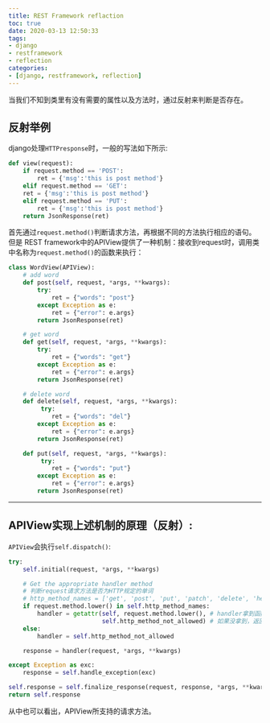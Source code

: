 ```yaml
---
title: REST Framework reflaction
toc: true
date: 2020-03-13 12:50:33
tags:
- django
- restframework
- reflection
categories:
- [django, restframework, reflection]
---
```

当我们不知到类里有没有需要的属性以及方法时，通过反射来判断是否存在。
<!-- more -->
## 反射举例
django处理`HTTPresponse`时，一般的写法如下所示:
```python
def view(request):
    if request.method == 'POST':
        ret = {'msg':'this is post method'}
    elif request.method == 'GET':
	ret = {'msg':'this is post method'}
    elif request.method == 'PUT':
        ret = {'msg':'this is post method'}
    return JsonResponse(ret)
```
首先通过`request.method()`判断请求方法，再根据不同的方法执行相应的语句。
但是 REST framework中的APIView提供了一种机制：接收到request时，调用类中名称为`request.method()`的函数来执行：
```python
class WordView(APIView):
    # add word
    def post(self, request, *args, **kwargs):
        try:
            ret = {"words": "post"}
        except Exception as e:
            ret = {"error": e.args}
        return JsonResponse(ret)

    # get word
    def get(self, request, *args, **kwargs):
        try:
            ret = {"words": "get"}
        except Exception as e:
            ret = {"error": e.args}
        return JsonResponse(ret)

    # delete word
    def delete(self, request, *args, **kwargs):
         try:
            ret = {"words": "del"}
        except Exception as e:
            ret = {"error": e.args}
        return JsonResponse(ret)

    def put(self, request, *args, **kwargs):
         try:
            ret = {"words": "put"}
        except Exception as e:
            ret = {"error": e.args}
        return JsonResponse(ret)
```
---
## APIView实现上述机制的原理（反射）:
`APIView`会执行`self.dispatch()`:
```python dispatch部分源码
try:
    self.initial(request, *args, **kwargs)

    # Get the appropriate handler method
    # 判断request请求方法是否为HTTP规定的单词
    # http_method_names = ['get', 'post', 'put', 'patch', 'delete', 'head', 'options', 'trace']
    if request.method.lower() in self.http_method_names: 
        handler = getattr(self, request.method.lower(), # handler拿到函数名与请求方法名称一致的函数
                          self.http_method_not_allowed) # 如果没拿到，返回http_method_not_allowed 状态码为405
    else:
        handler = self.http_method_not_allowed

    response = handler(request, *args, **kwargs)

except Exception as exc:
    response = self.handle_exception(exc)

self.response = self.finalize_response(request, response, *args, **kwargs)
return self.response
```
从中也可以看出，APIView所支持的请求方法。

